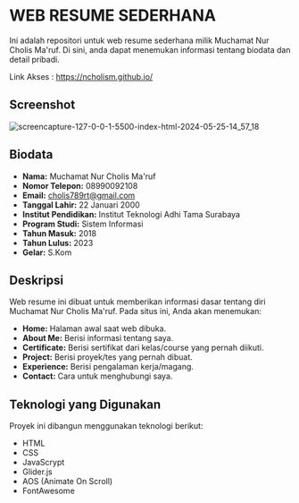 # WEB RESUME SEDERHANA

Ini adalah repositori untuk web resume sederhana milik Muchamat Nur Cholis Ma'ruf. Di sini, anda dapat menemukan informasi tentang biodata dan detail pribadi.

Link Akses : https://ncholism.github.io/

## Screenshot
![screencapture-127-0-0-1-5500-index-html-2024-05-25-14_57_18](https://github.com/NCholisM/ncholism.github.io/assets/57277402/fde79ad1-caaa-4b2c-8130-149992074e29)

## Biodata

- **Nama:** Muchamat Nur Cholis Ma'ruf
- **Nomor Telepon:** 08990092108
- **Email:** cholis789rt@gmail.com
- **Tanggal Lahir:** 22 Januari 2000
- **Institut Pendidikan:** Institut Teknologi Adhi Tama Surabaya
- **Program Studi:** Sistem Informasi
- **Tahun Masuk:** 2018
- **Tahun Lulus:** 2023
- **Gelar:** S.Kom

## Deskripsi

Web resume ini dibuat untuk memberikan informasi dasar tentang diri Muchamat Nur Cholis Ma'ruf. Pada situs ini, Anda akan menemukan:

- **Home:** Halaman awal saat web dibuka.
- **About Me:** Berisi informasi tentang saya.
- **Certificate:** Berisi sertifikat dari kelas/course yang pernah diikuti.
- **Project:** Berisi proyek/tes yang pernah dibuat.
- **Experience:** Berisi pengalaman kerja/magang.
- **Contact:** Cara untuk menghubungi saya.

## Teknologi yang Digunakan

Proyek ini dibangun menggunakan teknologi berikut:

- HTML
- CSS
- JavaScrypt
- Glider.js
- AOS (Animate On Scroll)
- FontAwesome
